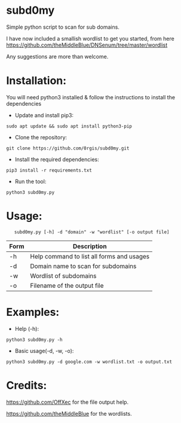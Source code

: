 # subd0my

Simple python script to scan for sub domains.

I have now included a smallish wordlist to get you started, from here https://github.com/theMiddleBlue/DNSenum/tree/master/wordlist

Any suggestions are more than welcome.


# Installation:
You will need python3 installed & follow the instructions to install the dependencies

- Update and install pip3:
```
sudo apt update && sudo apt install python3-pip
```

- Clone the repository:
```
git clone https://github.com/0rgis/subd0my.git
```

- Install the required dependencies:
```
pip3 install -r requirements.txt
```

- Run the tool:
```
python3 subd0my.py
```


# Usage:
```
   subd0my.py [-h] -d "domain" -w "wordlist" [-o output file]
```


Form          | Description   
------------- | -------------
-h            | Help command to list all forms and usages
-d            | Domain name to scan for subdomains
-w            | Wordlist of subdomains
-o            | Filename of the output file


# Examples: 

- Help (-h):
```
python3 subd0my.py -h
```

- Basic usage(-d, -w, -o):
```
python3 subd0my.py -d google.com -w wordlist.txt -o output.txt
```


# Credits:
https://github.com/OffXec for the file output help.

https://github.com/theMiddleBlue for the wordlists.
